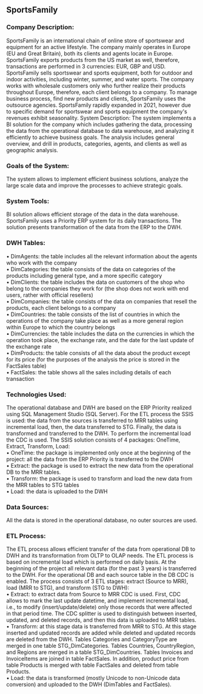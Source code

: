 ## SportsFamily
### Company Description:
 SportsFamily is an international chain of online store of sportswear and equipment for an active lifestyle. The company mainly operates in Europe (EU and Great Britain), both its clients and agents locate in Europe. SportsFamily exports products from the US market as well, therefore, transactions are performed in 3 currencies: EUR, GBP and USD.
SportsFamily sells sportswear and sports equipment, both for outdoor and indoor activities, including winter, summer, and water sports. The company works with wholesale customers only who further realize their products throughout Europe, therefore, each client belongs to a company. To manage business process, find new products and clients, SportsFamily uses the outsource agencies.
SportsFamily rapidly expanded in 2021, however due to specific demand for sportswear and sports equipment the company's revenues exhibit seasonality.
System Description:
The system implements a BI solution for the company which includes gathering the data, processing the data from the operational database to data warehouse, and analyzing it efficiently to achieve business goals. The analysis includes general overview, and drill in products, categories, agents, and clients as well as geographic analysis.
### Goals of the System:
The system allows to implement efficient business solutions, analyze the large scale data and improve the processes to achieve strategic goals.
### System Tools:
BI solution allows efficient storage of the data in the data warehouse. SportsFamily uses a Priority ERP system for its daily transactions. The solution presents transformation of the data from the ERP to the DWH.
### DWH Tables:
•	DimAgents: the table includes all the relevant information about the agents who work with the company <br />
•	DimCategories: the table consists of the data on categories of the products including general type, and a more specific category<br />
•	DimClients: the table includes the data on customers of the shop who belong to the companies they work for (the shop does not work with end users, rather with official resellers)<br />
•	DimCompanies: the table consists of the data on companies that resell the products, each client belongs to a company<br />
•	DimCountries: the table consists of the list of countries in which the operations of the company take place as well as a more general region within Europe to which the country belongs<br />
•	DimCurrencies: the table includes the data on the currencies in which the operation took place, the exchange rate, and the date for the last update of the exchange rate<br />
•	DimProducts: the table consists of all the data about the product except for its price (for the purposes of the analysis the price is stored in the FactSales table)<br />
•	FactSales: the table shows all the sales including details of each transaction<br />
### Technologies Used:
The operational database and DWH are based on the ERP Priority realized using SQL Management Studio (SQL Server).
For the ETL process the SSIS is used: the data from the sources is transferred to MRR tables using incremental load, then, the data transferred to STG. Finally, the data is transformed and transferred to the DWH. To perform the incremental load the CDC is used. The SSIS solution consists of 4 packages: OneTime, Extract, Transform, Load:<br />
•	OneTime: the package is implemented only once at the beginning of the project: all the data from the ERP Priority is transferred to the DWH<br />
•	Extract: the package is used to extract the new data from the operational DB to the MRR tables. <br />
•	Transform: the package is used to transform and load the new data from the MRR tables to STG tables<br />
•	Load: the data is uploaded to the DWH<br />
### Data Sources:
All the data is stored in the operational database, no outer sources are used.
### ETL Process:
The ETL process allows efficient transfer of the data from operational DB to DWH and its transformation from OLTP to OLAP needs. The ETL process is based on incremental load which is performed on daily basis. At the beginning of the project all relevant data (for the past 3 years) is transferred to the DWH. For the operational DB and each source table in the DB CDC is enabled. The process consists of 3 ETL stages: extract (Source to MRR), load (MRR to STG), and transform (STG to DWH):<br />
•	Extract: to extract data from Source to MRR CDC is used. First, CDC allows to mark the last update datetime, and implement incremental load, i.e., to modify (insert/update/delete) only those records that were affected in that period time. The CDC splitter is used to distinguish between inserted, updated, and deleted records, and then this data is uploaded to MRR tables.<br />
•	Transform: at this stage data is transferred from MRR to STG. At this stage inserted and updated records are added while deleted and updated records are deleted from the DWH. Tables Categories and CategoryType are merged in one table STG_DimCategories. Tables Countries, CountryRegion, and Regions are merged in a table STG_DimCountries. Tables Invoices and InvoiceItems are joined in table FactSales. In addition, product price from table Products is merged with table FactSales and deleted from table Products.<br />
•	Load: the data is transformed (mostly Unicode to non-Unicode data conversion) and uploaded to the DWH (DimTables and FactSales).<br />
